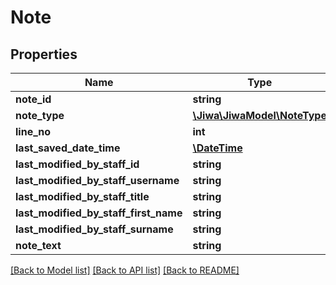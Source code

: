 # Note

## Properties
Name | Type | Description | Notes
------------ | ------------- | ------------- | -------------
**note_id** | **string** |  | [optional] 
**note_type** | [**\Jiwa\JiwaModel\NoteType**](NoteType.md) |  | [optional] 
**line_no** | **int** |  | [optional] 
**last_saved_date_time** | [**\DateTime**](\DateTime.md) |  | [optional] 
**last_modified_by_staff_id** | **string** |  | [optional] 
**last_modified_by_staff_username** | **string** |  | [optional] 
**last_modified_by_staff_title** | **string** |  | [optional] 
**last_modified_by_staff_first_name** | **string** |  | [optional] 
**last_modified_by_staff_surname** | **string** |  | [optional] 
**note_text** | **string** |  | [optional] 

[[Back to Model list]](../README.md#documentation-for-models) [[Back to API list]](../README.md#documentation-for-api-endpoints) [[Back to README]](../README.md)



